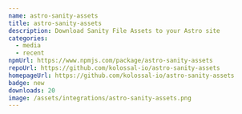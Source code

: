 ```yaml
---
name: astro-sanity-assets
title: astro-sanity-assets
description: Download Sanity File Assets to your Astro site
categories:
  - media
  - recent
npmUrl: https://www.npmjs.com/package/astro-sanity-assets
repoUrl: https://github.com/kolossal-io/astro-sanity-assets
homepageUrl: https://github.com/kolossal-io/astro-sanity-assets
badge: new
downloads: 20
image: /assets/integrations/astro-sanity-assets.png
---
```

